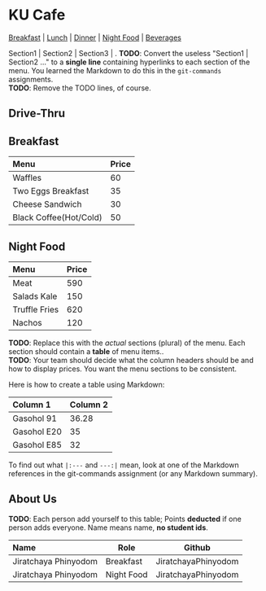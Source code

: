 # KU Cafe

[Breakfast](#Breakfast) | [Lunch](#Lunch) | [Dinner](#Dinner) | [Night Food](#Nigth-Food) | [Beverages](#Beverages)

Section1 | Section2 | Section3 | .
**TODO**: Convert the useless "Section1 | Section2 ..." to a **single line** containing hyperlinks to each section of the menu.
You learned the Markdown to do this in the `git-commands` assignments.    
**TODO**: Remove the TODO lines, of course.

## Drive-Thru


## Breakfast

| Menu               | Price |
|:-------------------|-------|
| Waffles            | 60    |
| Two Eggs Breakfast | 35    |
| Cheese Sandwich    | 30    |
| Black Coffee(Hot/Cold)     | 50    |

## Night Food

| Menu                      | Price |
|:--------------------------|-------|
| Meat                      | 590   |
| Salads Kale               | 150   |
| Truffle Fries             | 620   |
| Nachos                    | 120   |

**TODO**: Replace this with the *actual* sections (plural) of the menu.  Each section should contain a **table** of menu items..    
**TODO**: Your team should decide what the column headers should be and how to display prices. You want the menu sections to be consistent.

Here is how to create a table using Markdown:

| Column 1                 | Column 2 |
|:-------------------------|----------|
| Gasohol 91               | 36.28    |
| Gasohol E20              | 35       |
| Gasohol E85              | 32       |

To find out what `|:---` and `---:|` mean, look at one of the Markdown references in the git-commands assignment 
(or any Markdown summary).

## About Us

**TODO**: Each person add yourself to this table; Points **deducted** if one person adds everyone. Name means name, **no student ids**.

| Name      | Role      | Github          |
|:----------|-----------|-----------------|
| Jiratchaya Phinyodom | Breakfast | JiratchayaPhinyodom |
| Jiratchaya Phinyodom | Night Food | JiratchayaPhinyodom |

